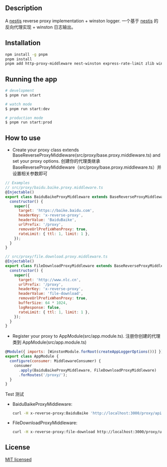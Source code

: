 ## Description

A [nestjs](https://docs.nestjs.com/) reverse proxy implementation + winston logger.
一个基于 [nestjs](https://docs.nestjs.com/) 的反向代理实现 + winston 日志输出。

## Installation

```bash
npm install -g pnpm
pnpm install
pnpm add http-proxy-middleware nest-winston express-rate-limit zlib winston stream
```

## Running the app

```bash
# development
$ pnpm run start

# watch mode
$ pnpm run start:dev

# production mode
$ pnpm run start:prod
```

## How to use

- Create your proxy class extends BaseReverseProxyMiddleware(src/proxy/base.proxy.middleware.ts) and set your proxy options. 创建你的代理类继承 BaseReverseProxyMiddleware（src/proxy/base.proxy.middleware.ts）并设置相关参数即可

```javascript
// Examples
// src/proxy/baidu.baike.proxy.middleware.ts
@Injectable()
export class BaiduBaikeProxyMiddleware extends BaseReverseProxyMiddleware {
  constructor() {
    super({
      target: 'https://baike.baidu.com',
      headerKey: 'x-reverse-proxy',
      headerValue: 'BaiduBaike',
      urlPrefix: '/proxy',
      removeUrlPrefixWhenProxy: true,
      rateLimit: { ttl: 1, limit: 1 },
    });
  }
}

// src/proxy/file.download.proxy.middleware.ts
@Injectable()
export class FileDownloadProxyMiddleware extends BaseReverseProxyMiddleware {
  constructor() {
    super({
      target: 'http://www.nlc.cn',
      urlPrefix: '/proxy',
      headerKey: 'x-reverse-proxy',
      headerValue: 'file-download',
      removeUrlPrefixWhenProxy: true,
      bufferSize: 64 * 1024,
      logResponse: false,
      rateLimit: { ttl: 1, limit: 1 },
    });
  }
}
```

- Register your proxy to AppModule(src/app.module.ts). 注册你创建的代理类到  AppModule(src/app.module.ts)
  
```javascript
@Module({ imports: [WinstonModule.forRoot(createAppLoggerOptions())] })
export class AppModule {
  configure(consumer: MiddlewareConsumer) {
    consumer
      .apply(BaiduBaikeProxyMiddleware, FileDownloadProxyMiddleware)
      .forRoutes('/proxy/');
  }
}
```

Test 测试

- BaiduBaikeProxyMiddleware:

  ```bash
  curl -H x-reverse-proxy:BaiduBaike 'http://localhost:3000/proxy/api/openapi/BaikeLemmaCardApi?scope=103&format=json&appid=379020&bk_key=test&bk_length=600'
  ```

- FileDownloadProxyMiddleware:

  ```bash
  curl -H x-reverse-proxy:file-download http://localhost:3000/proxy/upload/img/2023-02-15/931a96c3.jpeg > file.jpeg
  ```

## License

[MIT licensed](LICENSE)
